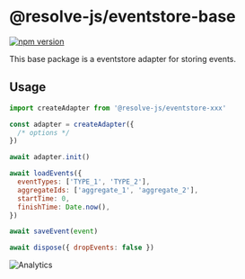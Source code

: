 # **@resolve-js/eventstore-base**

[![npm version](https://badge.fury.io/js/@resolve-js/eventstore-base.svg)](https://badge.fury.io/js/@resolve-js/eventstore-base)

This base package is a eventstore adapter for storing events.

## Usage

```js
import createAdapter from '@resolve-js/eventstore-xxx'

const adapter = createAdapter({
  /* options */
})

await adapter.init()

await loadEvents({
  eventTypes: ['TYPE_1', 'TYPE_2'],
  aggregateIds: ['aggregate_1', 'aggregate_2'],
  startTime: 0,
  finishTime: Date.now(),
})

await saveEvent(event)

await dispose({ dropEvents: false })
```

![Analytics](https://ga-beacon.appspot.com/UA-118635726-1/packages-resolve-eventstore-base-readme?pixel)

